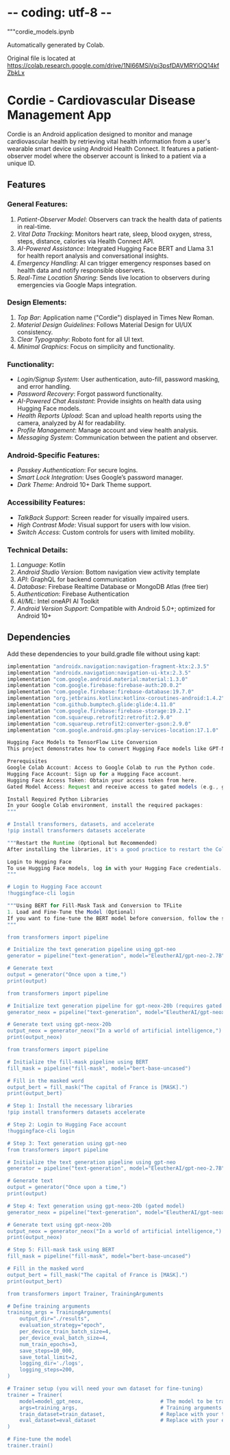 # -- coding: utf-8 --
"""cordie_models.ipynb

Automatically generated by Colab.

Original file is located at
    https://colab.research.google.com/drive/1Nl66MSiVpi3psfDAVMRYiOQ14kfZbkLx

# Cordie - Cardiovascular Disease Management App

Cordie is an Android application designed to monitor and manage cardiovascular health by retrieving vital health information from a user's wearable smart device using Android Health Connect. It features a patient-observer model where the observer account is linked to a patient via a unique ID.

## Features

### General Features:
1. *Patient-Observer Model*: Observers can track the health data of patients in real-time.
2. *Vital Data Tracking*: Monitors heart rate, sleep, blood oxygen, stress, steps, distance, calories via Health Connect API.
3. *AI-Powered Assistance*: Integrated Hugging Face BERT and Llama 3.1 for health report analysis and conversational insights.
4. *Emergency Handling*: AI can trigger emergency responses based on health data and notify responsible observers.
5. *Real-Time Location Sharing*: Sends live location to observers during emergencies via Google Maps integration.

### Design Elements:
1. *Top Bar*: Application name ("Cordie") displayed in Times New Roman.
2. *Material Design Guidelines*: Follows Material Design for UI/UX consistency.
3. *Clear Typography*: Roboto font for all UI text.
4. *Minimal Graphics*: Focus on simplicity and functionality.

### Functionality:
- *Login/Signup System*: User authentication, auto-fill, password masking, and error handling.
- *Password Recovery*: Forgot password functionality.
- *AI-Powered Chat Assistant*: Provide insights on health data using Hugging Face models.
- *Health Reports Upload*: Scan and upload health reports using the camera, analyzed by AI for readability.
- *Profile Management*: Manage account and view health analysis.
- *Messaging System*: Communication between the patient and observer.

### Android-Specific Features:
- *Passkey Authentication*: For secure logins.
- *Smart Lock Integration*: Uses Google’s password manager.
- *Dark Theme*: Android 10+ Dark Theme support.

### Accessibility Features:
- *TalkBack Support*: Screen reader for visually impaired users.
- *High Contrast Mode*: Visual support for users with low vision.
- *Switch Access*: Custom controls for users with limited mobility.

### Technical Details:
1. *Language*: Kotlin
2. *Android Studio Version*: Bottom navigation view activity template
3. *API*: GraphQL for backend communication
4. *Database*: Firebase Realtime Database or MongoDB Atlas (free tier)
5. *Authentication*: Firebase Authentication
6. *AI/ML*: Intel oneAPI AI Toolkit
7. *Android Version Support*: Compatible with Android 5.0+; optimized for Android 10+

## Dependencies

Add these dependencies to your build.gradle file without using kapt:

```gradle
implementation "androidx.navigation:navigation-fragment-ktx:2.3.5"
implementation "androidx.navigation:navigation-ui-ktx:2.3.5"
implementation "com.google.android.material:material:1.3.0"
implementation "com.google.firebase:firebase-auth:20.0.2"
implementation "com.google.firebase:firebase-database:19.7.0"
implementation "org.jetbrains.kotlinx:kotlinx-coroutines-android:1.4.2"
implementation "com.github.bumptech.glide:glide:4.11.0"
implementation "com.google.firebase:firebase-storage:19.2.1"
implementation "com.squareup.retrofit2:retrofit:2.9.0"
implementation "com.squareup.retrofit2:converter-gson:2.9.0"
implementation "com.google.android.gms:play-services-location:17.1.0"

Hugging Face Models to TensorFlow Lite Conversion
This project demonstrates how to convert Hugging Face models like GPT-Neo, GPT-NeoX, and BERT into TensorFlow Lite (TFLite) format using Google Colab. The purpose of this process is to deploy these models on mobile and embedded devices efficiently.

Prerequisites
Google Colab Account: Access to Google Colab to run the Python code.
Hugging Face Account: Sign up for a Hugging Face account.
Hugging Face Access Token: Obtain your access token from here.
Gated Model Access: Request and receive access to gated models (e.g., gpt-neox-20b).

Install Required Python Libraries
In your Google Colab environment, install the required packages:
"""

# Install transformers, datasets, and accelerate
!pip install transformers datasets accelerate

"""Restart the Runtime (Optional but Recommended)
After installing the libraries, it's a good practice to restart the Colab runtime.

Login to Hugging Face
To use Hugging Face models, log in with your Hugging Face credentials. Run the following command in Colab:
"""

# Login to Hugging Face account
!huggingface-cli login

"""Using BERT for Fill-Mask Task and Conversion to TFLite
1. Load and Fine-Tune the Model (Optional)
If you want to fine-tune the BERT model before conversion, follow the steps below. Otherwise, proceed directly to loading the pre-trained model.
"""

from transformers import pipeline

# Initialize the text generation pipeline using gpt-neo
generator = pipeline("text-generation", model="EleutherAI/gpt-neo-2.7B")

# Generate text
output = generator("Once upon a time,")
print(output)

from transformers import pipeline

# Initialize text generation pipeline for gpt-neox-20b (requires gated access)
generator_neox = pipeline("text-generation", model="EleutherAI/gpt-neox-20b")

# Generate text using gpt-neox-20b
output_neox = generator_neox("In a world of artificial intelligence,")
print(output_neox)

from transformers import pipeline

# Initialize the fill-mask pipeline using BERT
fill_mask = pipeline("fill-mask", model="bert-base-uncased")

# Fill in the masked word
output_bert = fill_mask("The capital of France is [MASK].")
print(output_bert)

# Step 1: Install the necessary libraries
!pip install transformers datasets accelerate

# Step 2: Login to Hugging Face account
!huggingface-cli login

# Step 3: Text generation using gpt-neo
from transformers import pipeline

# Initialize the text generation pipeline using gpt-neo
generator = pipeline("text-generation", model="EleutherAI/gpt-neo-2.7B")

# Generate text
output = generator("Once upon a time,")
print(output)

# Step 4: Text generation using gpt-neox-20b (gated model)
generator_neox = pipeline("text-generation", model="EleutherAI/gpt-neox-20b")

# Generate text using gpt-neox-20b
output_neox = generator_neox("In a world of artificial intelligence,")
print(output_neox)

# Step 5: Fill-mask task using BERT
fill_mask = pipeline("fill-mask", model="bert-base-uncased")

# Fill in the masked word
output_bert = fill_mask("The capital of France is [MASK].")
print(output_bert)

from transformers import Trainer, TrainingArguments

# Define training arguments
training_args = TrainingArguments(
    output_dir="./results",
    evaluation_strategy="epoch",
    per_device_train_batch_size=4,
    per_device_eval_batch_size=4,
    num_train_epochs=3,
    save_steps=10_000,
    save_total_limit=2,
    logging_dir='./logs',
    logging_steps=200,
)

# Trainer setup (you will need your own dataset for fine-tuning)
trainer = Trainer(
    model=model_gpt_neox,                         # The model to be trained
    args=training_args,                           # Training arguments
    train_dataset=train_dataset,                  # Replace with your training dataset
    eval_dataset=eval_dataset                     # Replace with your evaluation dataset
)

# Fine-tune the model
trainer.train()
